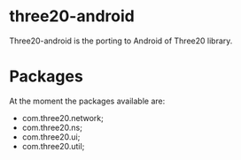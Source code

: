 three20-android
=======

Three20-android is the porting to Android of Three20 library.

Packages
=========

At the moment the packages available are:

* com.three20.network;
* com.three20.ns;
* com.three20.ui;
* com.three20.util;
